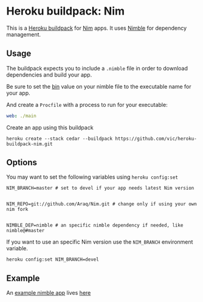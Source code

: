 Heroku buildpack: Nim
=====================

This is a [Heroku buildpack](http://devcenter.heroku.com/articles/buildpacks) for [Nim](http://nim-lang.org) apps. It uses [Nimble](https://github.com/nim-lang/nimble) for dependency management.

Usage
-----

The buildpack expects you to include a `.nimble` file in order to download dependencies and build your app.


Be sure to set the [bin](https://github.com/nim-lang/nimble/blob/master/developers.markdown#binary-packages) value on your nimble file to the executable name for your app.

And create a `Procfile` with a process to run for your executable:

```yaml
web: ./main
```

Create an app using this buildpack

```shell
heroku create --stack cedar --buildpack https://github.com/vic/heroku-buildpack-nim.git
```

Options
-------

You may want to set the following variables using `heroku config:set`

```shell
NIM_BRANCH=master # set to devel if your app needs latest Nim version


NIM_REPO=git://github.com/Araq/Nim.git # change only if using your own nim fork


NIMBLE_DEP=nimble # an specific nimble dependency if needed, like nimble@#master

```

If you want to use an specific Nim version use the `NIM_BRANCH` environment variable.

```shell
heroku config:set NIM_BRANCH=devel
```


Example
-------

An [example nimble app](https://github.com/vic/nim-heroku-example) lives [here](http://nim-heroku-example.herokuapp.com)
